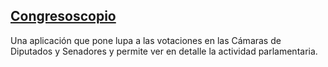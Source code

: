 
## [Congresoscopio](https://votaciones.lanacion.com.ar/)

Una aplicación que pone lupa a las votaciones en las Cámaras de Diputados y Senadores y permite ver en detalle la actividad parlamentaria. 

<!-- 
[vertical-sep]

### Todo comenzó con csv...
 -->